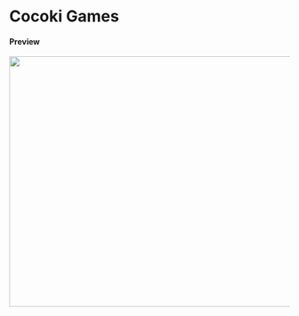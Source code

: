 <h1>Cocoki Games</h1>

<h4>Preview</h4>
<p align="center">
  <img width="800" height="450" src="[https://picsum.photos/460/300](https://github.com/dupitydumb/Cocoki/assets/37872714/ae777c1c-d76e-4b96-bca6-0abce7e4d88d)https://github.com/dupitydumb/Cocoki/assets/37872714/ae777c1c-d76e-4b96-bca6-0abce7e4d88d">
</p>
